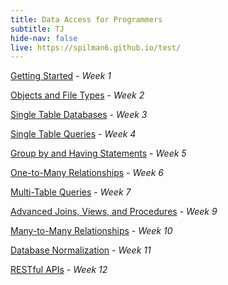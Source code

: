 ```yaml
---
title: Data Access for Programmers
subtitle: TJ
hide-nav: false
live: https://spilman6.github.io/test/
---
```

<link rel="stylesheet" href="/css/site.min.css">
<link rel="stylesheet" href="/css/ryan.css">
<link rel="stylesheet" href="https://cdnjs.cloudflare.com/ajax/libs/highlight.js/11.9.0/styles/github-dark.min.css" integrity="sha512-rO+olRTkcf304DQBxSWxln8JXCzTHlKnIdnMUwYvQa9/Jd4cQaNkItIUj6Z4nvW1dqK0SKXLbn9h4KwZTNtAyw==" crossorigin="anonymous" referrerpolicy="no-referrer">
<link rel="stylesheet" href="https://cdnjs.cloudflare.com/ajax/libs/github-markdown-css/5.4.0/github-markdown.css" integrity="sha512-5w+8HTmF4yW8eOhANaFUGMHP9TXqco8iQWtRteAhlhwFOYrx70Ha8knWRjqlskkwXJZbuJzcU6/ttrueziIoTQ==" crossorigin="anonymous" referrerpolicy="no-referrer">

<script src="https://cdnjs.cloudflare.com/ajax/libs/font-awesome/6.6.0/js/all.min.js" crossorigin="anonymous"></script>

[Getting Started](data-access-for-programmers/getting-started) - _Week 1_

[Objects and File Types](data-access-for-programmers/objects-and-file-types) - _Week 2_

[Single Table Databases](data-access-for-programmers/single-table-databases) - _Week 3_

[Single Table Queries](data-access-for-programmers/single-table-queries) - _Week 4_

[Group by and Having Statements](data-access-for-programmers/group-by-and-having-statements) - _Week 5_

[One-to-Many Relationships](data-access-for-programmers/one-to-many-relationships) - _Week 6_

[Multi-Table Queries](data-access-for-programmers/multi-table-queries) - _Week 7_

[Advanced Joins, Views, and Procedures](data-access-for-programmers/advanced-joins-views-and-procedures) - _Week 9_

[Many-to-Many Relationships](data-access-for-programmers/many-to-many-relationships) - _Week 10_

[Database Normalization](data-access-for-programmers/database-normalization) - _Week 11_

[RESTful APIs](data-access-for-programmers/restful-apis) - _Week 12_
